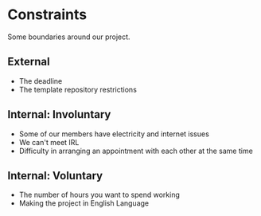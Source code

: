 # Constraints

Some boundaries around our project.

## External

- The deadline
- The template repository restrictions

## Internal: Involuntary

- Some of our members have electricity and internet issues
- We can't meet IRL
- Difficulty in arranging an appointment with each other at the same time

<!--
  constraints that come from within your team, and you have no control over. 
  they may include:
  - each of your individual skill levels
  - amount of time available to work on the project
-->

## Internal: Voluntary

- The number of hours you want to spend working
- Making the project in English Language

<!--
  constraints that your team decided on to help scope the project. they may include:
  - coding style & conventions
  - agree on a code review checklist for the project repository
  - the number of hours you want to spend working
  - only using the colors black and white
-->
